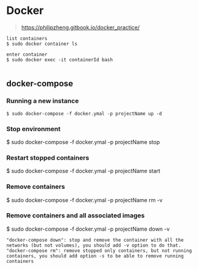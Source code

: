 # Docker
> https://philipzheng.gitbook.io/docker_practice/


```
list containers
$ sudo docker container ls

enter container
$ sudo docker exec -it containerId bash


```


## docker-compose
### Running a new instance
```
$ sudo docker-compose -f docker.ymal -p projectName up -d
```

### Stop environment
$ sudo docker-compose -f docker.ymal -p projectName stop

### Restart stopped containers
$ sudo docker-compose -f docker.ymal -p projectName start

### Remove containers
$ sudo docker-compose -f docker.ymal -p projectName rm -v

### Remove containers and all associated images
$ sudo docker-compose -f docker.ymal -p projectName down -v


```
"docker-compose down": stop and remove the container with all the networks (but not volumes), you should add -v option to do that.
"docker-compose rm": remove stopped only containers, but not running containers, you should add option -s to be able to remove running containers
```
